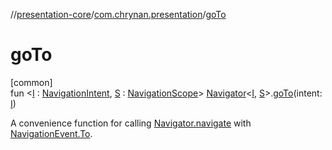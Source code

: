 //[presentation-core](../../index.md)/[com.chrynan.presentation](index.md)/[goTo](go-to.md)

# goTo

[common]\
fun &lt;[I](go-to.md) : [NavigationIntent](-navigation-intent/index.md), [S](go-to.md) : [NavigationScope](-navigation-scope/index.md)&gt; [Navigator](-navigator/index.md)&lt;[I](go-to.md), [S](go-to.md)&gt;.[goTo](go-to.md)(intent: [I](go-to.md))

A convenience function for calling [Navigator.navigate](-navigator/navigate.md) with [NavigationEvent.To](-navigation-event/-to/index.md).

